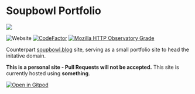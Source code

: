 # Soupbowl Portfolio

![][h]

![Website](https://img.shields.io/website?down_message=offline&up_message=online&url=https%3A%2F%2Fsoupbowl.dev)
[![CodeFactor](https://www.codefactor.io/repository/github/soup-bowl/soup-bowl.github.io/badge)](https://www.codefactor.io/repository/github/soup-bowl/soup-bowl.github.io)
[![Mozilla HTTP Observatory Grade](https://img.shields.io/mozilla-observatory/grade-score/soupbowl.dev)](https://observatory.mozilla.org/analyze/soupbowl.dev)

Counterpart [soupbowl.blog][s] site, serving as a small portfolio site to head the initative domain.

**This is a personal site - Pull Requests will not be accepted.** This site is currently hosted using **something**.

[![Open in Gitpod](https://gitpod.io/button/open-in-gitpod.svg)](https://gitpod.io/#https://github.com/soup-bowl/soupbowl.dev)

[h]:  https://user-images.githubusercontent.com/11209477/147856239-c7eb65c9-ba89-44fa-bf32-1e68568dc48b.png
[s]:  https://github.com/soup-bowl/blog
